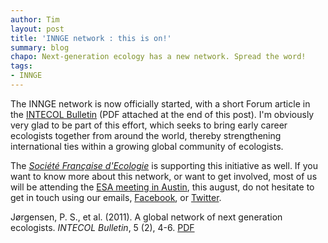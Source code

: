 ```yaml
---
author: Tim
layout: post
title: 'INNGE network : this is on!'
summary: blog
chapo: Next-generation ecology has a new network. Spread the word!
tags:
- INNGE
---
```


The INNGE network is now officially started, with a short Forum article in the [INTECOL Bulletin](http://www.intecol.net/) (PDF attached at the end of this post). I'm obviously very glad to be part of this effort, which seeks to bring early career ecologists together from around the world, thereby strengthening international ties within a growing global community of ecologists.

The [*Société Française d'Ecologie*](http://www.sfecologie.org/) is supporting this initiative as well. If you want to know more about this network, or want to get involved, most of us will be attending the [ESA meeting in Austin](http://www.esa.org/austin/), this august, do not hesitate to get in
touch using our emails, [Facebook](http://www.facebook.com/groups/254873494526193), or [Twitter](https://twitter.com/#!/inngecologist).

Jørgensen, P. S., et al. (2011). A global network of next generation ecologists. *INTECOL Bulletin*, 5 (2), 4-6. [PDF](http://www.timotheepoisot.fr/wp-content/uploads/2011/07/J%C3%B8rgensen-et-al.-2011-A-global-network-of-next-generation-ecologists.pdf)

